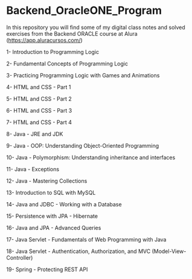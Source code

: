 # Backend_OracleONE_Program

In this repository you will find some of my digital class notes and solved exercises from the Backend ORACLE course at Alura (https://app.aluracursos.com/)

1- Introduction to Programming Logic

2- Fundamental Concepts of Programming Logic

3- Practicing Programming Logic with Games and Animations

4- HTML and CSS - Part 1

5- HTML and CSS - Part 2

6- HTML and CSS - Part 3

7- HTML and CSS - Part 4

8- Java - JRE and JDK

9- Java - OOP: Understanding Object-Oriented Programming

10- Java - Polymorphism: Understanding inheritance and interfaces

11- Java - Exceptions

12- Java - Mastering Collections

13- Introduction to SQL with MySQL

14- Java and JDBC - Working with a Database

15- Persistence with JPA - Hibernate

16- Java and JPA - Advanced Queries

17- Java Servlet - Fundamentals of Web Programming with Java

18- Java Servlet - Authentication, Authorization, and MVC (Model-View-Controller)

19- Spring - Protecting REST API

